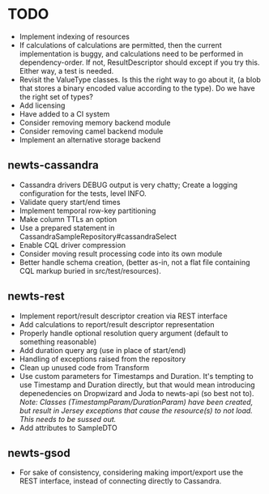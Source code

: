 TODO
====

 * Implement indexing of resources
 * If calculations of calculations are permitted, then the current implementation
   is buggy, and calculations need to be performed in dependency-order.  If not,
   ResultDescriptor should except if you try this.  Either way, a test is needed.
 * Revisit the ValueType classes.  Is this the right way to go about it, (a blob
   that stores a binary encoded value according to the type).  Do we have the
   right set of types?
 * Add licensing
 * Have added to a CI system
 * Consider removing memory backend module
 * Consider removing camel backend module
 * Implement an alternative storage backend

newts-cassandra
---------------
 * Cassandra drivers DEBUG output is very chatty; Create a logging
   configuration for the tests, level INFO.
 * Validate query start/end times
 * Implement temporal row-key partitioning
 * Make column TTLs an option
 * Use a prepared statement in CassandraSampleRepository#cassandraSelect
 * Enable CQL driver compression
 * Consider moving result processing code into its own module
 * Better handle schema creation, (better as-in, not a flat file containing
   CQL markup buried in src/test/resources).

newts-rest
----------
 * Implement report/result descriptor creation via REST interface
 * Add calculations to report/result descriptor representation
 * Properly handle optional resolution query argument (default to something
   reasonable)
 * Add duration query arg (use in place of start/end)
 * Handling of exceptions raised from the repository
 * Clean up unused code from Transform
 * Use custom parameters for Timestamps and Duration.  It's tempting to use
   Timestamp and Duration directly, but that would mean introducing
   depenedencies on Dropwizard and Joda to newts-api (so best not to).
   *Note: Classes (TimestampParam/DurationParam) have been created, but result
   in Jersey exceptions that cause the resource(s) to not load.  This needs to
   be sussed out.*
 * Add attributes to SampleDTO

newts-gsod
----------
 * For sake of consistency, considering making import/export use the REST
   interface, instead of connecting directly to Cassandra.